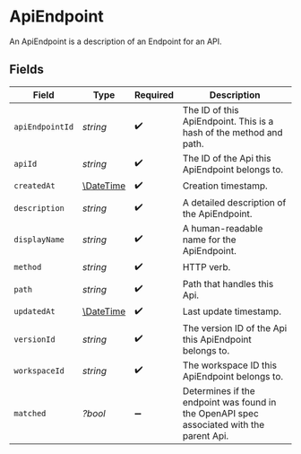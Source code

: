 # ApiEndpoint

An ApiEndpoint is a description of an Endpoint for an API.


## Fields

| Field                                                                                    | Type                                                                                     | Required                                                                                 | Description                                                                              |
| ---------------------------------------------------------------------------------------- | ---------------------------------------------------------------------------------------- | ---------------------------------------------------------------------------------------- | ---------------------------------------------------------------------------------------- |
| `apiEndpointId`                                                                          | *string*                                                                                 | :heavy_check_mark:                                                                       | The ID of this ApiEndpoint. This is a hash of the method and path.                       |
| `apiId`                                                                                  | *string*                                                                                 | :heavy_check_mark:                                                                       | The ID of the Api this ApiEndpoint belongs to.                                           |
| `createdAt`                                                                              | [\DateTime](https://www.php.net/manual/en/class.datetime.php)                            | :heavy_check_mark:                                                                       | Creation timestamp.                                                                      |
| `description`                                                                            | *string*                                                                                 | :heavy_check_mark:                                                                       | A detailed description of the ApiEndpoint.                                               |
| `displayName`                                                                            | *string*                                                                                 | :heavy_check_mark:                                                                       | A human-readable name for the ApiEndpoint.                                               |
| `method`                                                                                 | *string*                                                                                 | :heavy_check_mark:                                                                       | HTTP verb.                                                                               |
| `path`                                                                                   | *string*                                                                                 | :heavy_check_mark:                                                                       | Path that handles this Api.                                                              |
| `updatedAt`                                                                              | [\DateTime](https://www.php.net/manual/en/class.datetime.php)                            | :heavy_check_mark:                                                                       | Last update timestamp.                                                                   |
| `versionId`                                                                              | *string*                                                                                 | :heavy_check_mark:                                                                       | The version ID of the Api this ApiEndpoint belongs to.                                   |
| `workspaceId`                                                                            | *string*                                                                                 | :heavy_check_mark:                                                                       | The workspace ID this ApiEndpoint belongs to.                                            |
| `matched`                                                                                | *?bool*                                                                                  | :heavy_minus_sign:                                                                       | Determines if the endpoint was found in the OpenAPI spec associated with the parent Api. |